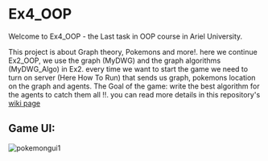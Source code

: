 # Ex4_OOP
Welcome to Ex4_OOP - the Last task in OOP course in Ariel University.

This project is about Graph theory, Pokemons and more!.
here we continue Ex2_OOP, we use the graph (MyDWG) and the graph algorithms (MyDWG_Algo) in Ex2.
every time we want to start the game we need to turn on server (Here How To Run) that sends us graph, pokemons location on the graph and agents.
The Goal of the game: write the best algorithm for the agents to catch them all !!.
you can read more details in this repository's [wiki page](https://github.com/bargoldenberg/Ex4_OOP/wiki)

## Game UI:
![pokemongui1](https://user-images.githubusercontent.com/89586016/148693621-ba30b026-2e3c-4092-b586-f1e8dd235a6d.gif)
